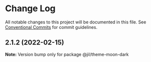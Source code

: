 # Change Log

All notable changes to this project will be documented in this file.
See [Conventional Commits](https://conventionalcommits.org) for commit guidelines.

## 2.1.2 (2022-02-15)

**Note:** Version bump only for package @jil/theme-moon-dark
